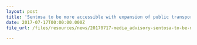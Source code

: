 ```yaml
---
layout: post
title: 'Sentosa to be more accessible with expansion of public transport network into the island'
date: 2017-07-17T00:00:00.000Z
file_url: /files/resources/news/20170717-media_advisory-sentosa-to-be-more-accessible-to-guests-with-exp.pdf

---
```


